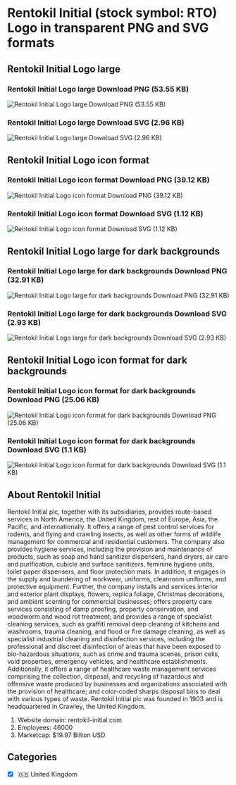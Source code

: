 # Rentokil Initial (stock symbol: RTO) Logo in transparent PNG and SVG formats

## Rentokil Initial Logo large

### Rentokil Initial Logo large Download PNG (53.55 KB)

![Rentokil Initial Logo large Download PNG (53.55 KB)](/img/orig/RTO_BIG-7c0fddea.png)

### Rentokil Initial Logo large Download SVG (2.96 KB)

![Rentokil Initial Logo large Download SVG (2.96 KB)](/img/orig/RTO_BIG-06433178.svg)

## Rentokil Initial Logo icon format

### Rentokil Initial Logo icon format Download PNG (39.12 KB)

![Rentokil Initial Logo icon format Download PNG (39.12 KB)](/img/orig/RTO-d3c5d718.png)

### Rentokil Initial Logo icon format Download SVG (1.12 KB)

![Rentokil Initial Logo icon format Download SVG (1.12 KB)](/img/orig/RTO-d3476725.svg)

## Rentokil Initial Logo large for dark backgrounds

### Rentokil Initial Logo large for dark backgrounds Download PNG (32.91 KB)

![Rentokil Initial Logo large for dark backgrounds Download PNG (32.91 KB)](/img/orig/RTO_BIG.D-2890cb7c.png)

### Rentokil Initial Logo large for dark backgrounds Download SVG (2.93 KB)

![Rentokil Initial Logo large for dark backgrounds Download SVG (2.93 KB)](/img/orig/RTO_BIG.D-d08686e8.svg)

## Rentokil Initial Logo icon format for dark backgrounds

### Rentokil Initial Logo icon format for dark backgrounds Download PNG (25.06 KB)

![Rentokil Initial Logo icon format for dark backgrounds Download PNG (25.06 KB)](/img/orig/RTO.D-f2e26ba7.png)

### Rentokil Initial Logo icon format for dark backgrounds Download SVG (1.1 KB)

![Rentokil Initial Logo icon format for dark backgrounds Download SVG (1.1 KB)](/img/orig/RTO.D-ffb545d8.svg)

## About Rentokil Initial

Rentokil Initial plc, together with its subsidiaries, provides route-based services in North America, the United Kingdom, rest of Europe, Asia, the Pacific, and internationally. It offers a range of pest control services for rodents, and flying and crawling insects, as well as other forms of wildlife management for commercial and residential customers. The company also provides hygiene services, including the provision and maintenance of products, such as soap and hand sanitizer dispensers, hand dryers, air care and purification, cubicle and surface sanitizers, feminine hygiene units, toilet paper dispensers, and floor protection mats. In addition, it engages in the supply and laundering of workwear, uniforms, cleanroom uniforms, and protective equipment. Further, the company installs and services interior and exterior plant displays, flowers, replica foliage, Christmas decorations, and ambient scenting for commercial businesses; offers property care services consisting of damp proofing, property conservation, and woodworm and wood rot treatment; and provides a range of specialist cleaning services, such as graffiti removal deep cleaning of kitchens and washrooms, trauma cleaning, and flood or fire damage cleaning, as well as specialist industrial cleaning and disinfection services, including the professional and discreet disinfection of areas that have been exposed to bio-hazardous situations, such as crime and trauma scenes, prison cells, void properties, emergency vehicles, and healthcare establishments. Additionally, it offers a range of healthcare waste management services comprising the collection, disposal, and recycling of hazardous and offensive waste produced by businesses and organizations associated with the provision of healthcare; and color-coded sharps disposal bins to deal with various types of waste. Rentokil Initial plc was founded in 1903 and is headquartered in Crawley, the United Kingdom.

1. Website domain: rentokil-initial.com
2. Employees: 46000
3. Marketcap: $19.97 Billion USD


## Categories
- [x] 🇬🇧 United Kingdom
